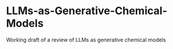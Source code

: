# LLMs-as-Generative-Chemical-Models
Working draft of a review of LLMs as generative chemical models
